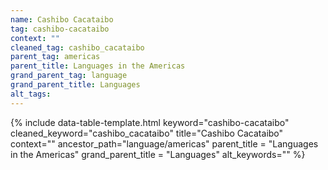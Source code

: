 ```yaml
---
name: Cashibo Cacataibo
tag: cashibo-cacataibo
context: ""
cleaned_tag: cashibo_cacataibo
parent_tag: americas
parent_title: Languages in the Americas
grand_parent_tag: language
grand_parent_title: Languages
alt_tags: 
---
```


{% include data-table-template.html 
  keyword="cashibo-cacataibo" 
  cleaned_keyword="cashibo_cacataibo" 
  title="Cashibo Cacataibo"
  context=""
  ancestor_path="language/americas" 
  parent_title = "Languages in the Americas"
  grand_parent_title = "Languages"
  alt_keywords=""
%}

